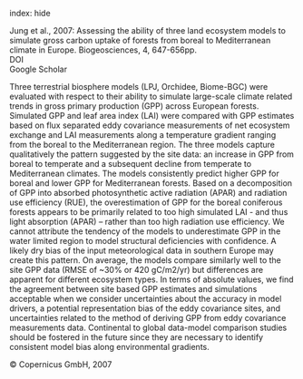 index: hide

<div class="Citation">

  <div class="Citation-body">
    <div class="Citation-text">Jung et al., 2007: Assessing the ability of three land ecosystem models to simulate gross carbon uptake of forests from boreal to Mediterranean climate in Europe. <span class="Article-journal">Biogeosciences, </span><span class="Article-volume">4, </span>647-656pp.</div>
    <div class="Citation-links">
      <div class="CitationLink" data-href="https://doi.org/10.5194/bg-4-647-2007">
        <div class="CitationLink-icon CitationLink-Doi"></div>
        <div class="CitationLink-text">DOI</div>
      </div>
      <div class="CitationLink" data-href="https://scholar.google.com/scholar?q=10.5194/bg-4-647-2007">
        <div class="CitationLink-icon CitationLink-Scholar"></div>
        <div class="CitationLink-text">Google Scholar</div>
      </div>
    </div>
  </div>
</div>

Three terrestrial biosphere models (LPJ, Orchidee, Biome-BGC) were evaluated with respect to their ability to simulate large-scale climate related trends in gross primary production (GPP) across European forests. Simulated GPP and leaf area index (LAI) were compared with GPP estimates based on flux separated eddy covariance measurements of net ecosystem exchange and LAI measurements along a temperature gradient ranging from the boreal to the Mediterranean region. The three models capture qualitatively the pattern suggested by the site data: an increase in GPP from boreal to temperate and a subsequent decline from temperate to Mediterranean climates. The models consistently predict higher GPP for boreal and lower GPP for Mediterranean forests. Based on a decomposition of GPP into absorbed photosynthetic active radiation (APAR) and radiation use efficiency (RUE), the overestimation of GPP for the boreal coniferous forests appears to be primarily related to too high simulated LAI - and thus light absorption (APAR) – rather than too high radiation use efficiency. We cannot attribute the tendency of the models to underestimate GPP in the water limited region to model structural deficiencies with confidence. A likely dry bias of the input meteorological data in southern Europe may create this pattern.  On average, the models compare similarly well to the site GPP data (RMSE of ~30% or 420 gC/m2/yr) but differences are apparent for different ecosystem types. In terms of absolute values, we find the agreement between site based GPP estimates and simulations acceptable when we consider uncertainties about the accuracy in model drivers, a potential representation bias of the eddy covariance sites, and uncertainties related to the method of deriving GPP from eddy covariance measurements data. Continental to global data-model comparison studies should be fostered in the future since they are necessary to identify consistent model bias along environmental gradients.

<div class="Citation-copy">
&copy; Copernicus GmbH, 2007
</div>